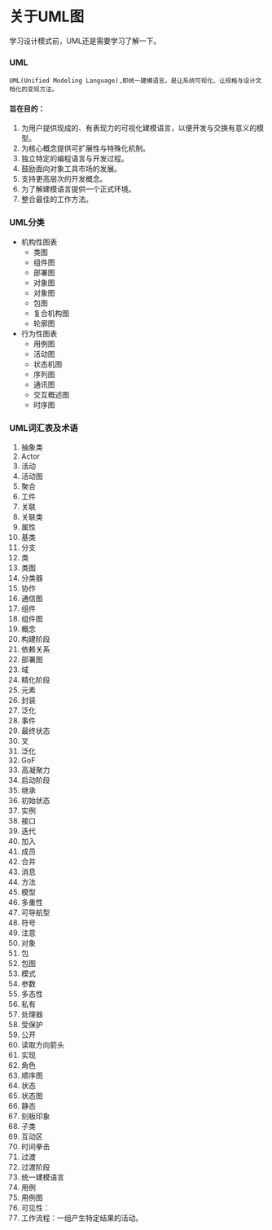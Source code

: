 # 关于UML图
学习设计模式前，UML还是需要学习了解一下。
### UML
`UML(Unified Modeling Language),即统一建模语言。是让系统可视化、让规格与设计文档化的变现方法。`
#### 旨在目的：
1. 为用户提供现成的、有表现力的可视化建模语言，以便开发与交换有意义的模型。
2. 为核心概念提供可扩展性与特殊化机制。
3. 独立特定的编程语言与开发过程。
4. 鼓励面向对象工具市场的发展。
5. 支持更高层次的开发概念。
6. 为了解建模语言提供一个正式环境。
7. 整合最佳的工作方法。

### UML分类
+ 机构性图表
    + 类图
    + 组件图
    + 部署图
    + 对象图
    + 对象图
    + 包图
    + 复合机构图
    + 轮廓图
+ 行为性图表
    + 用例图
    + 活动图
    + 状态机图
    + 序列图
    + 通讯图
    + 交互概述图
    + 时序图

### UML词汇表及术语
1. 抽象类
2. Actor
3. 活动
4. 活动图
5. 聚合
6. 工件
7. 关联
8. 关联类
9. 属性
10. 基类
11. 分支
12. 类
13. 类图
14. 分类器
15. 协作
16. 通信图
17. 组件
18. 组件图
19. 概念
20. 构建阶段
21. 依赖关系
22. 部署图
23. 域
24. 精化阶段
25. 元素
26. 封装
27. 泛化
28. 事件
29. 最终状态
30. 叉
31. 泛化
32. GoF
33. 高凝聚力
34. 启动阶段
35. 继承
36. 初始状态
37. 实例
38. 接口
39. 迭代
40. 加入
41. 成员
42. 合并
43. 消息
44. 方法
45. 模型
46. 多重性
47. 可导航型
48. 符号
49. 注意
50. 对象
51. 包
52. 包图
53. 模式
54. 参数
55. 多态性
56. 私有
57. 处理器
58. 受保护
59. 公开
60. 读取方向箭头
61. 实现
62. 角色
63. 顺序图
64. 状态
65. 状态图
66. 静态
67. 刻板印象
68. 子类
69. 互动区
70. 时间拳击
71. 过渡
72. 过渡阶段
73. 统一建模语言
74. 用例
75. 用例图
76. 可见性：
77. 工作流程：一组产生特定结果的活动。
    
